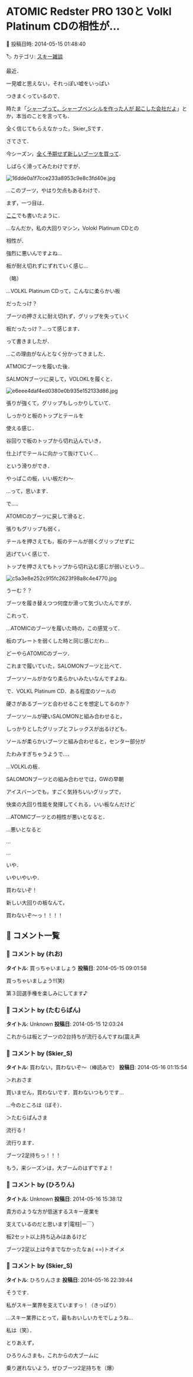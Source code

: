 # ATOMIC Redster PRO 130と Volkl Platinum CDの相性が…

📅 投稿日時: 2014-05-15 01:48:40

🏷️ カテゴリ: [スキー雑談](c1f9d2cb7478308da16419928ea3945e9.md)

最近．


一見嘘と思えない，それっぽい嘘をいっぱい


つきまくっているので．


時たま「[シャープって，シャープペンシルを作った人が
起こした会社だよ](http://www.sharp.co.jp/corporate/info/outline/)」とか，本当のことを言っても．


全く信じてもらえなかった，Skier_Sです．





さてさて．


今シーズン，[全く予期せず新しいブーツを買って](e4eb8b62d644e240a6080cac72ad69416.md)．


しばらく滑ってみたわけですが．




![16dde0a1f7cce233a8953c9e8c3fd40e.jpg](images/16dde0a1f7cce233a8953c9e8c3fd40e.jpg)







…このブーツ，やはり欠点もあるわけで．





まず，一つ目は．


[ここ](e49ba60ca83abf037c6421d52c585d288.md)でも書いたように．


…なんだか，私の大回りマシン，Volokl Platinum CDとの


相性が．


強烈に悪いんですよね…





板が耐え切れずにずれていく感じ…


（略）


…VOLKL Platinum CDって，こんなに柔らかい板


だったっけ？


ブーツの押さえに耐え切れず，グリップを失っていく


板だったっけ？…って感じます．





って書きましたが．


…この理由がなんとなく分かってきました．





ATMOICブーツを履いた後．


SALMONブーツに戻して，VOLOKLを履くと．




![e6eee4daf4ed0380e0b935e152133d86.jpg](images/e6eee4daf4ed0380e0b935e152133d86.jpg)




張りが強くて，グリップもしっかりしていて．


しっかりと板のトップとテールを


使える感じ．


谷回りで板のトップから切れ込んでいき，


仕上げでテールに向かって抜けていく…


という滑りができ．


やっぱこの板，いい板だわ～


…って，思います．





で…．


ATOMICのブーツに戻して滑ると．


張りもグリップも弱く，


テールを押さえても，板のテールが弱くグリップせずに


逃げていく感じで．


トップを押さえてもトップから切れ込む感じが弱いという…




![c5a3e8e252c915fc2623f98a8c4e4770.jpg](images/c5a3e8e252c915fc2623f98a8c4e4770.jpg)




うーむ？？





ブーツを履き替えつつ何度か滑って気づいたんですが．


これって．


…ATOMICのブーツを履いた時の，この感覚って．


板のプレートを弱くした時と同じ感じだわ…





どーやらATOMICのブーツ．


これまで履いていた，SALOMONブーツと比べて．


ブーツソールがかなり柔らかいみたいなんですよね．


で．VOLKL Platinum CD．ある程度のソールの


硬さがあるブーツと合わせることを想定してるのか？


ブーツソールが硬いSALOMONと組み合わせると，


しっかりとしたグリップとフレックスが出るけども．


ソールが柔らかいブーツと組み合わせると，センター部分が


たわみすぎちゃうようで…．





…VOLKLの板．


SALOMONブーツとの組み合わせでは，GWの早朝


アイスバーンでも，すごく気持ちいいグリップで，


快楽の大回り性能を発揮してくれる，いい板なんだけど





…ATOMICブーツとの相性が悪いとなると．


…悪いとなると


…


…


いや．


いやいやいや．


買わないぞ！


新しい大回りの板なんて，


買わないぞ～っ！！！！

## 💬 コメント一覧

### 💬 コメント by (れお)
**タイトル**: 買っちゃいましょう
**投稿日**: 2014-05-15 09:01:58

買っちゃいましょう!!(笑)

第３回選手権を楽しみにしてます♪

### 💬 コメント by (たむらぱん)
**タイトル**: Unknown
**投稿日**: 2014-05-15 12:03:24

これからは板とブーツの2台持ちが流行るんですね(震え声

### 💬 コメント by (Skier_S)
**タイトル**: 買わない，買わないぞ～（棒読みで）
**投稿日**: 2014-05-16 01:15:54

＞れおさま



買いません，買わないです．買わないつもりです…

…今のところは（ぼそ）．



＞たむらぱんさま



流行る！

流行ります．

ブーツ2足持ちっ！！！

もう，来シーズンは，大ブームのはずですよ！

### 💬 コメント by (ひろりん)
**タイトル**: Unknown
**投稿日**: 2014-05-16 15:38:12

貴方のような方が低迷するスキー産業を

支えているのだと思います|電柱|ー￣）

板2セット以上持ち込みはあるけど

ブーツ2足以上は今までなかったなぁ( ==)トオイメ

### 💬 コメント by (Skier_S)
**タイトル**: ひろりんさま
**投稿日**: 2014-05-16 22:39:44

そうです．

私がスキー業界を支えていますっ！（きっぱり）



…スキー業界にとって，最もおいしいカモでしょうね…

私は（笑）．



とりあえず，

ひろりんさまも，これからの大ブームに

乗り遅れないよう，ぜひブーツ2足持ちを（爆）

